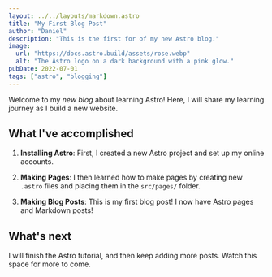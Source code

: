 ```yaml
---
layout: ../../layouts/markdown.astro
title: "My First Blog Post"
author: "Daniel"
description: "This is the first for of my new Astro blog."
image:
  url: "https://docs.astro.build/assets/rose.webp"
  alt: "The Astro logo on a dark background with a pink glow."
pubDate: 2022-07-01
tags: ["astro", "blogging"]
---
```


Welcome to my _new blog_ about learning Astro! Here, I will share my learning journey as I build a new website.

## What I've accomplished

1. **Installing Astro**: First, I created a new Astro project and set up my online accounts.

2. **Making Pages**: I then learned how to make pages by creating new `.astro` files and placing them in the `src/pages/` folder.

3. **Making Blog Posts**: This is my first blog post! I now have Astro pages and Markdown posts!

## What's next

I will finish the Astro tutorial, and then keep adding more posts. Watch this space for more to come.
